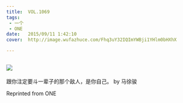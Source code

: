 ```yaml
---
title:	VOL.1069
tags:
 - 一个
 - ONE
date:	2015/09/11 1:42:10
cover:	http://image.wufazhuce.com/Fhq3uY32IQImYWBji1YHlm0bHXhX

---
```

![](http://image.wufazhuce.com/Fhq3uY32IQImYWBji1YHlm0bHXhX)
---

跟你注定要斗一辈子的那个敌人，是你自己。 by 马徐骏
 
Reprinted from ONE
